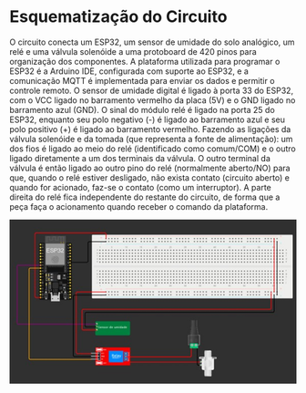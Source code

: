 # Esquematização do Circuito

O circuito conecta um ESP32, um sensor de umidade do solo analógico, um relé e uma válvula solenóide a uma protoboard de 420 pinos para organização dos componentes. A plataforma utilizada para programar o ESP32 é a Arduino IDE, configurada com suporte ao ESP32, e a comunicação MQTT é implementada para enviar os dados e permitir o controle remoto. O sensor de umidade digital é ligado à porta 33 do ESP32, com o VCC ligado no barramento vermelho da placa (5V) e o GND ligado no barramento azul (GND). O sinal do módulo relé é ligado na porta 25 do ESP32, enquanto seu polo negativo (-) é ligado ao barramento azul e seu polo positivo (+) é ligado ao barramento vermelho. Fazendo as ligações da válvula solenóide e da tomada (que representa a fonte de alimentação): um dos fios é ligado ao meio do relé (identificado como comum/COM) e o outro ligado diretamente a um dos terminais da válvula. O outro terminal da válvula é então ligado ao outro pino do relé (normalmente aberto/NO)  para que, quando o relé estiver desligado, não exista contato (circuito aberto) e quando for acionado, faz-se o contato (como um interruptor). A parte direita do relé fica independente do restante do circuito, de forma que a peça faça o acionamento quando receber o comando da plataforma.

<img src="Esquema dos circuitos.jpg" alt="Esquema dos circuitos"/>
